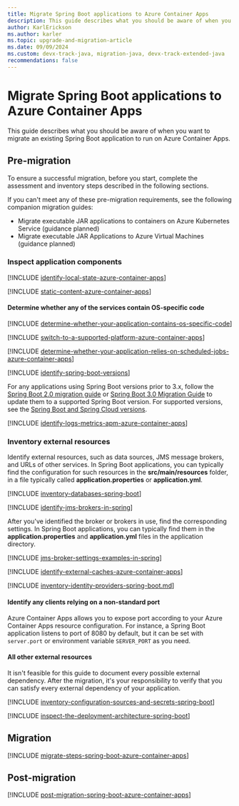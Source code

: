 ```yaml
---
title: Migrate Spring Boot applications to Azure Container Apps
description: This guide describes what you should be aware of when you want to migrate an existing Spring Boot application to run on Azure Container Apps.
author: KarlErickson
ms.author: karler
ms.topic: upgrade-and-migration-article
ms.date: 09/09/2024
ms.custom: devx-track-java, migration-java, devx-track-extended-java
recommendations: false
---
```


# Migrate Spring Boot applications to Azure Container Apps

This guide describes what you should be aware of when you want to migrate an existing Spring Boot application to run on Azure Container Apps.

## Pre-migration

To ensure a successful migration, before you start, complete the assessment and inventory steps described in the following sections.

If you can't meet any of these pre-migration requirements, see the following companion migration guides:

* Migrate executable JAR applications to containers on Azure Kubernetes Service (guidance planned)
* Migrate executable JAR Applications to Azure Virtual Machines (guidance planned)

### Inspect application components

[!INCLUDE [identify-local-state-azure-container-apps](includes/identify-local-state-azure-container-apps.md)]

[!INCLUDE [static-content-azure-container-apps](includes/determine-whether-and-how-the-file-system-is-used-azure-container-apps.md)]

#### Determine whether any of the services contain OS-specific code

[!INCLUDE [determine-whether-your-application-contains-os-specific-code](includes/determine-whether-your-application-contains-os-specific-code-no-title.md)]

[!INCLUDE [switch-to-a-supported-platform-azure-container-apps](includes/switch-to-a-supported-platform-azure-container-apps.md)]

[!INCLUDE [determine-whether-your-application-relies-on-scheduled-jobs-azure-container-apps](includes/determine-whether-your-application-relies-on-scheduled-jobs-azure-container-apps.md)]

[!INCLUDE [identify-spring-boot-versions](includes/identify-spring-boot-versions.md)]

For any applications using Spring Boot versions prior to 3.x, follow the [Spring Boot 2.0 migration guide](https://github.com/spring-projects/spring-boot/wiki/Spring-Boot-2.0-Migration-Guide) or [Spring Boot 3.0 Migration Guide](https://github.com/spring-projects/spring-boot/wiki/Spring-Boot-3.0-Migration-Guide) to update them to a supported Spring Boot version. For supported versions, see the [Spring Boot and Spring Cloud versions](https://spring.io/projects/spring-cloud#overview).

[!INCLUDE [identify-logs-metrics-apm-azure-container-apps](includes/identify-logs-metrics-apm-azure-container-apps.md)]

### Inventory external resources

Identify external resources, such as data sources, JMS message brokers, and URLs of other services. In Spring Boot applications, you can typically find the configuration for such resources in the **src/main/resources** folder, in a file typically called **application.properties** or **application.yml**.

[!INCLUDE [inventory-databases-spring-boot](includes/inventory-databases-spring-boot.md)]

[!INCLUDE [identify-jms-brokers-in-spring](includes/identify-jms-brokers-in-spring.md)]

After you've identified the broker or brokers in use, find the corresponding settings. In Spring Boot applications, you can typically find them in the **application.properties** and **application.yml** files in the application directory.

[!INCLUDE [jms-broker-settings-examples-in-spring](includes/jms-broker-settings-examples-in-spring.md)]

[!INCLUDE [identify-external-caches-azure-container-apps](includes/identify-external-caches-azure-container-apps.md)]

[!INCLUDE [inventory-identity-providers-spring-boot.md](includes/inventory-identity-providers-spring-boot.md)]

#### Identify any clients relying on a non-standard port

Azure Container Apps allows you to expose port according to your Azure Container Apps resource configuration. For instance, a Spring Boot application listens to port of 8080 by default, but it can be set with `server.port` or environment variable `SERVER_PORT` as you need. 

#### All other external resources

It isn't feasible for this guide to document every possible external dependency. After the migration, it's your responsibility to verify that you can satisfy every external dependency of your application.

[!INCLUDE [inventory-configuration-sources-and-secrets-spring-boot](includes/inventory-configuration-sources-and-secrets-spring-boot.md)]

[!INCLUDE [inspect-the-deployment-architecture-spring-boot](includes/inspect-the-deployment-architecture-spring-boot.md)]

## Migration

[!INCLUDE [migrate-steps-spring-boot-azure-container-apps](includes/migrate-steps-spring-boot-azure-container-apps.md)]

## Post-migration

[!INCLUDE [post-migration-spring-boot-azure-container-apps](includes/post-migration-spring-boot-azure-container-apps.md)]
